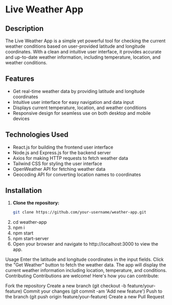 # Live Weather App

## Description

The Live Weather App is a simple yet powerful tool for checking the current weather conditions based on user-provided latitude and longitude coordinates. With a clean and intuitive user interface, it provides accurate and up-to-date weather information, including temperature, location, and weather conditions.

## Features

- Get real-time weather data by providing latitude and longitude coordinates
- Intuitive user interface for easy navigation and data input
- Displays current temperature, location, and weather conditions
- Responsive design for seamless use on both desktop and mobile devices

## Technologies Used

- React.js for building the frontend user interface
- Node.js and Express.js for the backend server
- Axios for making HTTP requests to fetch weather data
- Tailwind CSS for styling the user interface
- OpenWeather API for fetching weather data
- Geocoding API for converting location names to coordinates

## Installation

1. **Clone the repository:**
   ```bash
   git clone https://github.com/your-username/weather-app.git
2.  cd weather-app
3.  npm i
4.  npm start
5.  npm start-server
6.  Open your browser and navigate to http://localhost:3000 to view the app.


Usage
Enter the latitude and longitude coordinates in the input fields.
Click the "Get Weather" button to fetch the weather data.
The app will display the current weather information including location, temperature, and conditions.
Contributing
Contributions are welcome! Here's how you can contribute:

Fork the repository
Create a new branch (git checkout -b feature/your-feature)
Commit your changes (git commit -am 'Add new feature')
Push to the branch (git push origin feature/your-feature)
Create a new Pull Request
